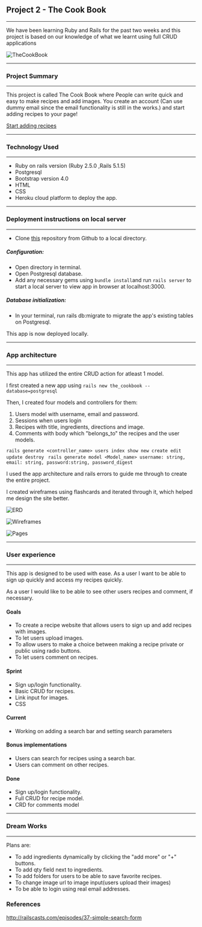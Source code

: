 ## Project 2 - The Cook Book 
---
We have been learning Ruby and Rails for the past two weeks and this project is based on our knowledge of what we learnt using full CRUD applications

![TheCookBook](https://i.imgur.com/7TiOxUU.jpg)

---
### Project Summary
---
This project is called The Cook Book where People can write quick and easy to make recipes and add images. You create an account (Can use dummy email since the email functionality is still in the works.) and start adding recipes to your page!

[Start adding recipes](https://murmuring-mountain-82441.herokuapp.com/)

---
### Technology Used
---

* Ruby on rails version (Ruby 2.5.0 ,Rails 5.1.5)
* Postgresql
* Bootstrap version 4.0
* HTML
* CSS
* Heroku cloud platform to deploy the app.

---
### Deployment instructions on local server
---

* Clone [this](https://github.com/warb1rd/TheCookBook.git) repository from Github to a local directory.

##### Configuration: 

* Open directory in terminal.
* Open Postgresql database.
* Add any necessary gems using ```bundle install```and run ```rails server``` to start a local server to view app in browser at localhost:3000.

##### Database initialization:

* In your terminal, run rails db:migrate to migrate the app's existing tables on Postgresql. 

This app is now deployed locally.

---
### App architecture
---
This app has utilized the entire CRUD action for atleast 1 model.

I first created a new app using ```rails new the_cookbook --database=postgresql```

Then, I created four models and controllers for them: 

1. Users model with username, email and password.
2. Sessions when users login
3. Recipes with title, ingredients, directions and image.
4. Comments with body which "belongs_to" the recipes and the user models.

```rails generate <controller_name> users index show new create edit update destroy ```
```rails generate model <Model_name> username: string, email: string, password:string, password_digest```

I used the app architecture and rails errors to guide me through to create the entire project. 

I created wireframes using flashcards and iterated through it, which helped me design the site better. 

![ERD](./app/assets/Images/erd.png)

![Wireframes](./app/assets/Images/Wireframes.jpg)

![Pages](./app/assets/Images/pages.jpg)

---
### User experience
---
This app is designed to be used with ease. As a user I want to be able to sign up quickly and access my recipes quickly. 

As a user I would like to be able to see other users recipes and comment, if necessary.

#### Goals
* To create a recipe website that allows users to sign up and add recipes with images. 
* To let users upload images.
* To allow users to make a choice between making a recipe private or public using radio buttons.
* To let users comment on recipes. 

#### Sprint
* Sign up/login functionality.
* Basic CRUD for recipes.
* Link input for images.
* CSS

#### Current
*  Working on adding a search bar and setting search parameters

#### Bonus implementations
* Users can search for recipes using a search bar.
* Users can comment on other recipes.

#### Done
* Sign up/login functionality.
* Full CRUD for recipe model. 
* CRD for comments model


---
### Dream Works
---
Plans are:  

* To add ingredients dynamically by clicking the "add more" or "+" buttons.
* To add qty field next to ingredients.
* To add folders for users to be able to save favorite recipes.
* To change image url to image input(users upload their images)
* To be able to login using real email addresses.



### References

http://railscasts.com/episodes/37-simple-search-form
